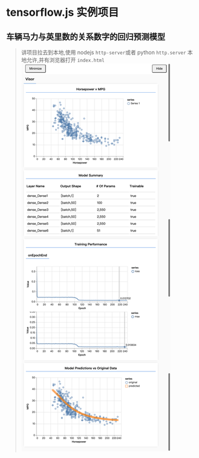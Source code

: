 # tensorflow.js 实例项目
## 车辆马力与英里数的关系数字的回归预测模型

>讲项目拉去到本地,使用 nodejs `http-server`或者 python `http.server` 本地允许,并有浏览器打开 `index.html`
![alt 图例](img/capture_001.png)